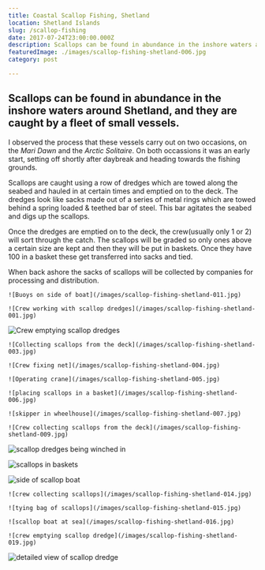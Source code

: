 ```yaml
---
title: Coastal Scallop Fishing, Shetland
location: Shetland Islands
slug: /scallop-fishing
date: 2017-07-24T23:00:00.000Z
description: Scallops can be found in abundance in the inshore waters around Shetland, and they are caught by a fleet of small vessels.
featuredImage: ./images/scallop-fishing-shetland-006.jpg
category: post

---
```


## Scallops can be found in abundance in the inshore waters around Shetland, and they are caught by a fleet of small vessels.

I observed the process that these vessels carry out on two occasions, on the *Mari Dawn* and the *Arctic Solitaire*.  On both occassions it was an early start, setting off shortly after daybreak and heading towards the fishing grounds.  

Scallops are caught using a row of dredges which are towed along the seabed and hauled in at certain times and emptied on to the deck.  The dredges look like sacks made out of a series of metal rings which are towed behind a spring loaded & teethed bar of steel.  This bar agitates the seabed and digs up the scallops.

Once the dredges are emptied on to the deck, the crew(usually only 1 or 2) will sort through the catch.  The scallops will be graded so only ones above a certain size are kept and then they will be put in baskets.  Once they have 100 in a basket these get transferred into sacks and tied.

When back ashore the sacks of scallops will be collected by companies for processing and distribution.

```grid|2
![Buoys on side of boat](/images/scallop-fishing-shetland-011.jpg)

![Crew working with scallop dredges](/images/scallop-fishing-shetland-001.jpg)
```

![Crew emptying scallop dredges](/images/scallop-fishing-shetland-002.jpg)

```grid|2
![Collecting scallops from the deck](/images/scallop-fishing-shetland-003.jpg)

![Crew fixing net](/images/scallop-fishing-shetland-004.jpg)
```

```grid|2
![Operating crane](/images/scallop-fishing-shetland-005.jpg)

![placing scallops in a basket](/images/scallop-fishing-shetland-006.jpg)
```

```grid|2
![skipper in wheelhouse](/images/scallop-fishing-shetland-007.jpg)

![Crew collecting scallops from the deck](/images/scallop-fishing-shetland-009.jpg)
```

![scallop dredges being winched in](/images/scallop-fishing-shetland-010.jpg)

![scallops in baskets](/images/scallop-fishing-shetland-012.jpg)

![side of scallop boat](/images/scallop-fishing-shetland-013.jpg)

```grid|2
![crew collecting scallops](/images/scallop-fishing-shetland-014.jpg)

![tying bag of scallops](/images/scallop-fishing-shetland-015.jpg)
```

```grid|2
![scallop boat at sea](/images/scallop-fishing-shetland-016.jpg)

![crew emptying scallop dredge](/images/scallop-fishing-shetland-019.jpg)
```

![detailed view of scallop dredge](/images/scallop-fishing-shetland-020.jpg)
